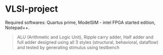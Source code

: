 # VLSI-project
Required softwares: Quartus prime, ModelSIM - intel FPGA started edition, Notepad++. 
>ALU (Arithmetic and Logic Unit), Ripple carry adder, Half adder and full adder designed using all 3 styles (structural, behavioral, dataflow) and tested by generating stimulus using testbench

